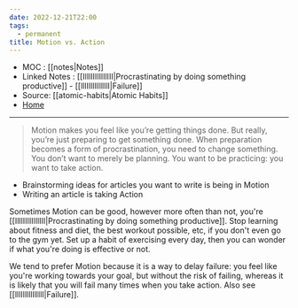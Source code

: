 ```yaml
---
date: 2022-12-21T22:00
tags:
  - permanent
title: Motion vs. Action
---
```

- MOC : [[notes|Notes]]
- Linked Notes : [[IlIlIIIIIlIlIII|Procrastinating by doing something productive]] - [[lllIIllllIllllI|Failure]]
- Source: [[atomic-habits|Atomic Habits]]
- [Home](https://misudashi.ga/)
----------
> Motion makes you feel like you’re getting things done. But really, you’re just preparing to get something done. When preparation becomes a form of procrastination, you need to change something. You don’t want to merely be planning. You want to be practicing: you want to take action.

- Brainstorming ideas for articles you want to write is being in Motion
- Writing an article is taking Action

Sometimes Motion can be good, however more often than not, you're [[IlIlIIIIIlIlIII|Procrastinating by doing something productive]]. Stop learning about fitness and diet, the best workout possible, etc, if you don't even go to the gym yet. Set up a habit of exercising every day, then you can wonder if what you're doing is effective or not.

We tend to prefer Motion because it is a way to delay failure: you feel like you're working towards your goal, but without the risk of failing, whereas it is likely that you will fail many times when you take action. Also see [[lllIIllllIllllI|Failure]].